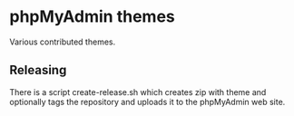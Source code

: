 phpMyAdmin themes
=================

Various contributed themes.

Releasing
---------

There is a script create-release.sh which creates zip with theme and optionally
tags the repository and uploads it to the phpMyAdmin web site.
